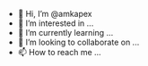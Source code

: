 - 👋 Hi, I’m @amkapex
- 👀 I’m interested in ...
- 🌱 I’m currently learning ...
- 💞️ I’m looking to collaborate on ...
- 📫 How to reach me ...

<!---
amkapex/amkapex is a ✨ special ✨ repository because its `README.md` (this file) appears on your GitHub profile.
You can click the Preview link to take a look at your changes.
--->
